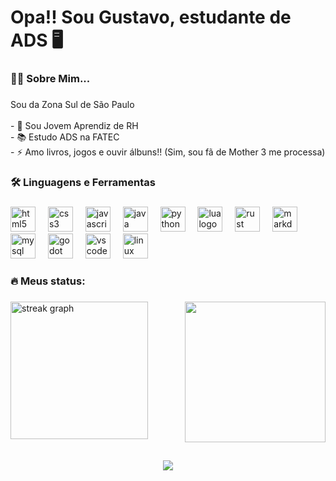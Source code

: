 ###

<h1 align="left">Opa!! Sou Gustavo, estudante de ADS 🖥️</h1>

###

<h3 align="left">👩‍💻  Sobre Mim...</h3>

###

<p align="left">Sou da Zona Sul de São Paulo<br><br>- 🔭 Sou Jovem Aprendiz de RH<br>- 📚 Estudo ADS na FATEC<br>- ⚡ Amo livros, jogos e ouvir álbuns!! (Sim, sou fã de Mother 3 me processa)</p>

###

<h3 align="left">🛠 Linguagens e Ferramentas</h3>

###

<div align="left">
  <img src="https://cdn.jsdelivr.net/gh/devicons/devicon/icons/html5/html5-original.svg" height="40" alt="html5 logo"  />
  <img width="12" />
  <img src="https://cdn.jsdelivr.net/gh/devicons/devicon/icons/css3/css3-original.svg" height="40" alt="css3 logo"  />
  <img width="12" />
  <img src="https://cdn.jsdelivr.net/gh/devicons/devicon/icons/javascript/javascript-original.svg" height="40" alt="javascript logo"  />
  <img width="12" />
  <img src="https://cdn.jsdelivr.net/gh/devicons/devicon/icons/java/java-original.svg" height="40" alt="java logo"  />
  <img width="12" />
  <img src="https://cdn.jsdelivr.net/gh/devicons/devicon/icons/python/python-original.svg" height="40" alt="python logo"  />
  <img width="12" />
  <img src="https://cdn.jsdelivr.net/gh/devicons/devicon/icons/lua/lua-original.svg" height="40" alt="lua logo"  />
  <img width="12" />
  <img src="https://cdn.jsdelivr.net/gh/devicons/devicon/icons/rust/rust-original.svg" height="40" alt="rust logo"  />
  <img width="12" />
  <img src="https://cdn.jsdelivr.net/gh/devicons/devicon/icons/markdown/markdown-original.svg" height="40" alt="markdown logo"  />
  <img width="12" />
  <img src="https://cdn.jsdelivr.net/gh/devicons/devicon/icons/mysql/mysql-original.svg" height="40" alt="mysql logo"  />
  <img width="12" />
  <img src="https://cdn.jsdelivr.net/gh/devicons/devicon/icons/godot/godot-original.svg" height="40" alt="godot logo"  />
  <img width="12" />
  <img src="https://cdn.jsdelivr.net/gh/devicons/devicon/icons/vscode/vscode-original.svg" height="40" alt="vscode logo"  />
  <img width="12" />
  <img src="https://cdn.jsdelivr.net/gh/devicons/devicon/icons/linux/linux-original.svg" height="40" alt="linux logo"  />
</div>

###

<h3 align="left">🔥   Meus status:</h3>

###

<div align="left">
  <img src="https://streak-stats.demolab.com?user=doismileseis&locale=en&mode=daily&theme=graywhite&hide_border=false&border_radius=5&order=3" height="220" alt="streak graph"  />
<img align="right" height="225" src="https://i.redd.it/gdae6zlci5v91.gif"  />
</div>

</br>
</br>

<div align="center">
  <img src="https://visitor-badge.laobi.icu/badge?page_id=doismileseis.doismileseis&left_color=darkred&right_color=darkgray&left_text=Visitantes"  />
</div>

###


